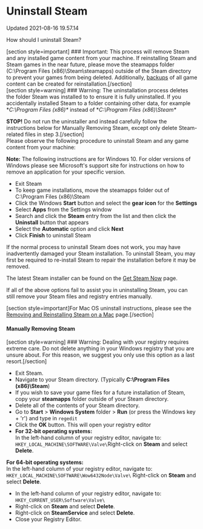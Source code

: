 # Uninstall Steam
Updated 2021-08-16 19.57.14

How should I uninstall Steam?  
  
[section style=important] ### Important:
This process will remove Steam and any installed game content from your machine. If reinstalling Steam and Steam games in the near future, please move the steamapps folder (C:\Program Files (x86)\Steam\steamapps) outside of the Steam directory to prevent your games from being deleted.  Additionally, [backups](https://help.steampowered.com/en/faqs/view/4593-5CB7-DC3C-64F0) of all game content can be created for reinstallation.[/section]   
[section style=warning] ### Warning:
The uninstallation process deletes the folder Steam was installed to to ensure it is fully uninstalled. If you accidentally installed Steam to a folder containing other data, for example **C:\Program Files (x86)\** instead of **C:\Program Files (x86)\Steam\**    
  
**STOP!** Do not run the uninstaller and instead carefully follow the instructions below for Manually Removing Steam, except only delete Steam-related files in step 3.[/section]  
Please observe the following procedure to uninstall Steam and any game content from your machine:  
  
**Note:** The following instructions are for Windows 10. For older versions of Windows please see Microsoft's support site for instructions on how to remove an application for your specific version.  

* Exit Steam
* To keep game installations, move the steamapps folder out of C:\Program Files (x86)\Steam
* Click the Windows **Start** button and select the **gear icon** for the **Settings**
* Select **Apps** from the Settings window
* Search and click the **Steam** entry from the list and then click the **Uninstall** button that appears
* Select the **Automatic** option and click **Next**
* Click **Finish** to uninstall Steam

  
  
If the normal process to uninstall Steam does not work, you may have inadvertently damaged your Steam installation. To uninstall Steam, you may first be required to re-install Steam to repair the installation before it may be removed.  
  
The latest Steam installer can be found on the [Get Steam Now](https://store.steampowered.com/about/) page.  
  
If all of the above options fail to assist you in uninstalling Steam, you can still remove your Steam files and registry entries manually.  
  
[section style=important]For Mac OS uninstall instructions, please see the [Removing and Reinstalling Steam on a Mac](https://help.steampowered.com/en/faqs/view/30EB-87BF-531F-512D) page.[/section]  
  
#### Manually Removing Steam
[section style=warning] ### Warning:
Dealing with your registry requires extreme care. Do not delete anything in your Windows registry that you are unsure about. For this reason, we suggest you only use this option as a last resort.[/section] 
* Exit Steam.
* Navigate to your Steam directory. (Typically **C:\Program Files (x86)\Steam**) 
* If you wish to save your game files for a future installation of Steam, copy your **steamapps** folder outside of your Steam directory.
* Delete all of the contents of your Steam directory.
* Go to **Start** > **Windows System** folder > **Run** (or press the Windows key + 'r') and type in `regedit`
* Click the **OK** button. This will open your registry editor
* **For 32-bit operating systems:**  
In the left-hand column of your registry editor, navigate to: `HKEY_LOCAL_MACHINE\SOFTWARE\Valve\`Right-click on **Steam** and select **Delete**.  
  
**For 64-bit operating systems:**  
In the left-hand column of your registry editor, navigate to: `HKEY_LOCAL_MACHINE\SOFTWARE\Wow6432Node\Valve\` Right-click on **Steam** and select **Delete**.
* In the left-hand column of your registry editor, navigate to: `HKEY_CURRENT_USER\Software\Valve\`
* Right-click on **Steam** and select **Delete**.
* Right-click on **SteamService** and select **Delete**.
* Close your Registry Editor.

  
  
